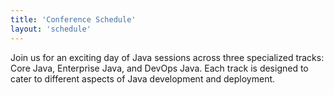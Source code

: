 ```yaml
---
title: 'Conference Schedule'
layout: 'schedule'
---
```


Join us for an exciting day of Java sessions across three specialized tracks: Core Java, Enterprise Java, and DevOps Java. Each track is designed to cater to different aspects of Java development and deployment.